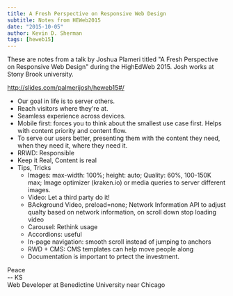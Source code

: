 ```yaml
---
title: A Fresh Perspective on Responsive Web Design
subtitle: Notes from HEWeb2015
date: "2015-10-05"
author: Kevin D. Sherman
tags: [heweb15]
---
```


These are notes from a talk by Joshua Plameri titled "A Fresh Perspective on Responsive Web Design" during the HighEdWeb 2015. Josh works at Stony Brook university. 

http://slides.com/palmerijosh/heweb15#/

* Our goal in life is to server others. 
* Reach visitors where they're at. 
* Seamless experience across devices. 
* Mobile first: forces you to think about the smallest use case first. Helps with content priority and content flow. 
* To serve our users better, presenting them with the content they need, when they need it, where they need it.
* RRWD: Responsible
* Keep it Real, Content is real
* Tips, Tricks
	* Images: max-width: 100%; height: auto; Quality: 60%, 100-150K max; Image optimizer (kraken.io) or media queries to server different images. 
	* Video: Let a third party do it!
	* BAckground Video, preload=none; Network Information API to adjust qualty based on network information, on scroll down stop loading video
	* Carousel: Rethink usage
	* Accordions: useful
	* In-page navigation: smooth scroll instead of jumping to anchors
	* RWD + CMS: CMS templates can help move people along
	* Documentation is important to prtect the investment. 
	




Peace<br>-- KS<br>Web Developer at Benedictine University near Chicago
